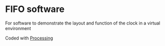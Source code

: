# FIFO software
For software to demonstrate the layout and function of the clock in a virtual environment

Coded with [Processing](https://processing.org/)
